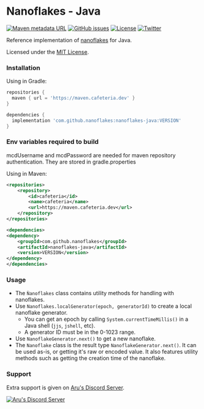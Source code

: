 # Nanoflakes - Java

[![Maven metadata URL](https://img.shields.io/maven-metadata/v?metadataUrl=https%3A%2F%2Fmaven.cafeteria.dev%2Freleases%2Fcom%2Fgithub%2Fnanoflakes%2Fnanoflakes-java%2Fmaven-metadata.xml)](https://maven.cafeteria.dev/releases/com/github/nanoflakes/nanoflakes-java)
[![GitHub issues](https://img.shields.io/github/issues/nanoflakes/nanoflakes-java)](https://github.com/nanoflakes/nanoflakes-java/issues)
[![License](https://img.shields.io/github/license/nanoflakes/nanoflakes-java)](https://github.com/nanoflakes/nanoflakes-java/tree/master/LICENSE)
[![Twitter](https://img.shields.io/twitter/url?style=social&url=https%3A%2F%2Fgithub.com%2Fnanoflakes%2Fnanoflakes-java)](https://twitter.com/intent/tweet?text=Wow:&url=https%3A%2F%2Fgithub.com%2Fnanoflakes%2Fnanoflakes-java)

Reference implementation of [nanoflakes](https://github.com/nanoflakes/nanoflakes) for Java.

Licensed under the [MIT License](https://github.com/nanoflakes/nanoflakes-java/blob/master/LICENSE).

### Installation

Using in Gradle:

```gradle
repositories {
  maven { url = 'https://maven.cafeteria.dev' }
}

dependencies {
  implementation 'com.github.nanoflakes:nanoflakes-java:VERSION'
}
```

### Env variables required to build
mcdUsername and mcdPassword are needed for maven repository authentication. They are stored in gradle.properties

Using in Maven:

```xml
<repositories>
    <repository>
        <id>cafeteria</id>
        <name>cafeteria</name>
        <url>https://maven.cafeteria.dev</url>
    </repository>
</repositories>

<dependencies>
<dependency>
    <groupId>com.github.nanoflakes</groupId>
    <artifactId>nanoflakes-java</artifactId>
    <version>VERSION</version>
</dependency>
</dependencies>
```

### Usage

- The `Ǹanoflakes` class contains utility methods for handling with nanoflakes.
- Use `Nanoflakes.localGenerator(epoch, generatorId)` to create a local nanoflake generator.
    - You can get an epoch by calling `System.currentTimeMillis()` in a Java shell (`jjs`, `jshell`, etc).
    - A generator ID must be in the 0-1023 range.
- Use `NanoflakeGenerator.next()` to get a new nanoflake.
- The `Nanoflake` class is the result type `NanoflakeGenerator.next()`. It can be used as-is, or getting it's raw or encoded value. It also features utility methods such as getting the creation time of the nanoflake.

### Support

Extra support is given on [Aru's Discord Server](https://discord.gg/URPghxg).

[![Aru's Discord Server](https://discordapp.com/api/guilds/403934661627215882/embed.png?style=banner2)](https://discord.gg/URPghxg)
